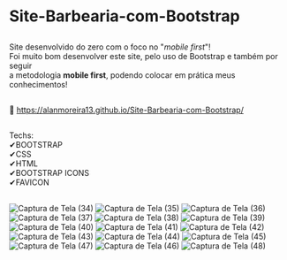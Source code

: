 # Site-Barbearia-com-Bootstrap
##
Site desenvolvido do zero com o foco no "<em>mobile first</em>"!<br>
Foi muito bom desenvolver este site, pelo uso de Bootstrap e também por seguir <br>
a metodologia <strong>mobile first</strong>, podendo colocar em prática meus conhecimentos!
##
🔗 https://alanmoreira13.github.io/Site-Barbearia-com-Bootstrap/
##
Techs:<br>
✔BOOTSTRAP<br>
✔CSS<br>
✔HTML<br>
✔BOOTSTRAP ICONS<br>
✔FAVICON<br>
##

![Captura de Tela (34)](https://user-images.githubusercontent.com/88805398/162529528-9bc77565-58a3-4f92-95f0-06b5eb28a971.png)
![Captura de Tela (35)](https://user-images.githubusercontent.com/88805398/162529534-598b3483-5235-4d7c-9580-8d44fb86a591.png)
![Captura de Tela (36)](https://user-images.githubusercontent.com/88805398/162529541-90b85796-0e79-4599-a718-a24cad4e69ca.png)
![Captura de Tela (37)](https://user-images.githubusercontent.com/88805398/162529543-e7302adb-8c51-4eae-b495-dd5fb7315344.png)
![Captura de Tela (38)](https://user-images.githubusercontent.com/88805398/162529552-3d65d826-32de-44e6-9dfa-5833f3469952.png)
![Captura de Tela (39)](https://user-images.githubusercontent.com/88805398/162529580-b591fd69-292d-43fa-8213-2c42094fb671.png)
![Captura de Tela (40)](https://user-images.githubusercontent.com/88805398/162530266-947224a0-f593-49b8-a335-b95aa12695c0.png)
![Captura de Tela (41)](https://user-images.githubusercontent.com/88805398/162530280-99681265-e43f-49be-b8f2-52d22b8073ce.png)
![Captura de Tela (42)](https://user-images.githubusercontent.com/88805398/162530296-6e385a1e-e611-4114-a8a2-cddc62b118c4.png)
![Captura de Tela (43)](https://user-images.githubusercontent.com/88805398/162530312-9478665c-17c1-4097-b4e3-8730b377d1f0.png)
![Captura de Tela (44)](https://user-images.githubusercontent.com/88805398/162530325-7a0248a6-f5a2-437b-a837-31170d3eb7fb.png)
![Captura de Tela (45)](https://user-images.githubusercontent.com/88805398/162530338-fd92ec67-0b33-4780-9cc3-fcaddd328320.png)
![Captura de Tela (47)](https://user-images.githubusercontent.com/88805398/162530371-8eb7c2fb-c169-4fb4-a19b-b17e349989f9.png)
![Captura de Tela (46)](https://user-images.githubusercontent.com/88805398/162530361-097995b2-0917-44d2-ba85-9867d069235f.png)
![Captura de Tela (48)](https://user-images.githubusercontent.com/88805398/162530392-39088af1-046a-49e3-a5e4-a077800b0396.png)
